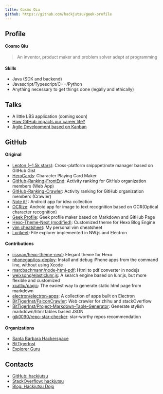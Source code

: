 ```yaml
---
title: Cosmo Qiu
github: https://github.com/hackjutsu/geek-profile
---
```


## Profile
#### Cosmo Qiu
>An inventor, product maker and problem solver adept at programming

#### Skills
- Java (SDK and backend)
- Javascript/Typescript/C++/Python
- Anything necessary to get things done (legally and ethically)

## Talks
- A little LBS application (coming soon)
- [How GitHub impacts our career life?](https://www.slideshare.net/WenzheQiu/how-github-impact-our-career-life)
- [Agile Development based on Kanban](http://hackjutsu.com/2016/02/12/Kanban%E6%95%8F%E6%8D%B7%E5%BC%80%E5%8F%91/)

## GitHub

#### Original
- [Lepton (~1.5k stars)](https://github.com/hackjutsu/Lepton): Cross-platform snipppet/note manager based on GitHub Gist
- [HeroCards](https://github.com/hackjutsu/HeroCards): Character Playing Card Maker
- [GitHub-Ranking-FrontEnd](https://github.com/hackjutsu/Github-Ranking-FrontEnd): Activity ranking for GitHub organization members (Web App)
- [GitHub-Ranking-Crawler](https://github.com/hackjutsu/Github-Ranking-Crawler): Activity ranking for GitHub organization members (Crawler)
- [Note it!](https://play.google.com/store/apps/details?id=com.gogocosmo.cosmoqiu.fire_sticker) : Android app for idea collection
- [OCRize](https://play.google.com/store/apps/details?id=com.owlscoffeehouse.ocrize): Android app for image to text recognition based on OCR(Optical character recognition)
- [Geek Profile](https://github.com/hackjutsu/geek-profile): Geek profile maker based on Markdown and GitHub Page
- [Hexo-Theme-Next (modified)](https://github.com/hackjutsu/hexo-theme-next-modified): Customized theme for Hexo Blog Engine
- [vim cheatsheet](https://github.com/hackjutsu/vim-cheatsheet): My personal vim cheatsheet
- [Lorikeet](https://github.com/hackjutsu/Lorikeet): File explorer implemented in NW.js and Electron

#### Contributions
- [iissnan/hexo-theme-next](https://github.com/iissnan/hexo-theme-next): Elegant theme for Hexo
- [phonegap/ios-deploy](https://github.com/phonegap/ios-deploy): Install and debug iPhone apps from the command line, without using Xcode
- [marcbachmann/node-html-pdf](https://github.com/marcbachmann/node-html-pdf): Html to pdf converter in nodejs
- [weixsong/elasticlunr.js](https://github.com/weixsong/elasticlunr.js): A search engine based on lunr.js, but more flexible and customized
- [xcatliu/pagic](https://github.com/xcatliu/pagic): The easiest way to generate static html page from markdown
- [electron/electron-apps](https://github.com/electron/electron-apps): A collection of apps built on Electron
- [BitTigerInst/FalconCrawler](https://github.com/BitTigerInst/FalconCrawler): Web crawler for zhihu and stackOverflow
- [BitTigerInst/Project-Markdown-Table-Generator](https://github.com/BitTigerInst/Project-Markdown-Table-Generator): Generate stylish markdown/html tables based JSON
- [gjk0090/repo-star-checker](https://github.com/gjk0090/repo-star-checker): star-worthy repos recommendation

#### Organizations
- [Santa Barbara Hackerspace](https://github.com/sbhackerspace)
- [BitTigerInst](https://github.com/BitTigerInst)
- [Explorer Guru](https://github.com/Readme-Guru)

## Contacts
- [GitHub: hackjutsu](https://github.com/hackjutsu)
- [StackOverflow: hackjutsu](http://stackoverflow.com/users/3697757/hackjutsu)
- [Blog: Hackjutsu Dojo](http://hackjutsu.com/)
